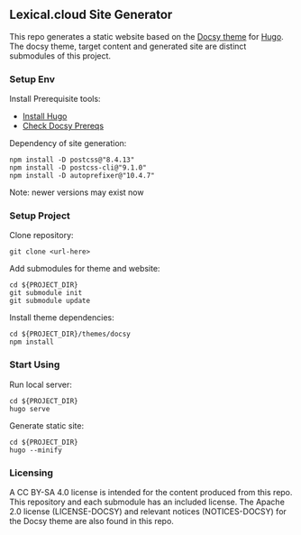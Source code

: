 ## Lexical.cloud Site Generator

This repo generates a static website based on the [Docsy theme](https://www.docsy.dev) for [Hugo](https://gohugo.io). The docsy theme, target content and generated site are distinct submodules of this project.

### Setup Env

Install Prerequisite tools:

  * [Install Hugo](https://gohugo.io/getting-started/installing/)
  * [Check Docsy Prereqs](https://www.docsy.dev/docs/get-started/docsy-as-module/installation-prerequisites/)

Dependency of site generation:
```
npm install -D postcss@"8.4.13"
npm install -D postcss-cli@"9.1.0"
npm install -D autoprefixer@"10.4.7"
```
Note: newer versions may exist now

### Setup Project

Clone repository:
```
git clone <url-here>
```

Add submodules for theme and website:
```
cd ${PROJECT_DIR}
git submodule init
git submodule update
```

Install theme dependencies:
```
cd ${PROJECT_DIR}/themes/docsy
npm install
```

### Start Using

Run local server:
```
cd ${PROJECT_DIR}
hugo serve
```	

Generate static site:
```
cd ${PROJECT_DIR}
hugo --minify
```

### Licensing

A CC BY-SA 4.0 license is intended for the content produced from this repo. This repository and each submodule has an included license. The Apache 2.0 license (LICENSE-DOCSY) and relevant notices (NOTICES-DOCSY) for the Docsy theme are also found in this repo.
